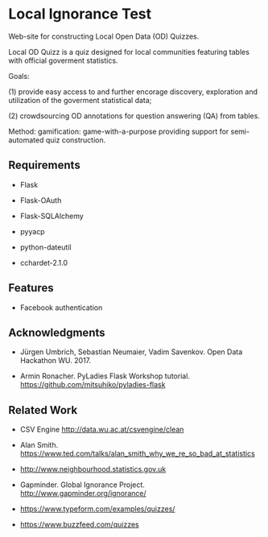 # Local Ignorance Test

Web-site for constructing Local Open Data (OD) Quizzes.

Local OD Quizz is a quiz designed for local communities featuring tables with official goverment statistics.


Goals: 

(1) provide easy access to and further encorage discovery, exploration and utilization of the goverment statistical data;

(2) crowdsourcing OD annotations for question answering (QA) from tables.


Method: gamification: game-with-a-purpose providing support for semi-automated quiz construction.

## Requirements

* Flask

* Flask-OAuth

* Flask-SQLAlchemy

* pyyacp

* python-dateutil

* cchardet-2.1.0

## Features

* Facebook authentication

## Acknowledgments

* Jürgen Umbrich, Sebastian Neumaier, Vadim Savenkov. Open Data Hackathon WU. 2017.

* Armin Ronacher. PyLadies Flask Workshop tutorial. https://github.com/mitsuhiko/pyladies-flask

## Related Work

* CSV Engine http://data.wu.ac.at/csvengine/clean

* Alan Smith. https://www.ted.com/talks/alan_smith_why_we_re_so_bad_at_statistics

* http://www.neighbourhood.statistics.gov.uk

* Gapminder. Global Ignorance Project. http://www.gapminder.org/ignorance/

* https://www.typeform.com/examples/quizzes/

* https://www.buzzfeed.com/quizzes
